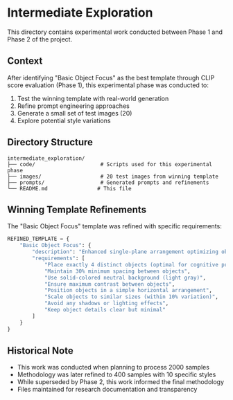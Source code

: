 # Intermediate Exploration

This directory contains experimental work conducted between Phase 1 and Phase 2 of the project.

## Context
After identifying "Basic Object Focus" as the best template through CLIP score evaluation (Phase 1), this experimental phase was conducted to:
1. Test the winning template with real-world generation
2. Refine prompt engineering approaches
3. Generate a small set of test images (20)
4. Explore potential style variations

## Directory Structure
```
intermediate_exploration/
├── code/                     # Scripts used for this experimental phase
├── images/                   # 20 test images from winning template
├── prompts/                  # Generated prompts and refinements
└── README.md                # This file
```

## Winning Template Refinements
The "Basic Object Focus" template was refined with specific requirements:
```python
REFINED_TEMPLATE = {
    "Basic Object Focus": {
        "description": "Enhanced single-plane arrangement optimizing object clarity and cognitive accessibility",
        "requirements": [
            "Place exactly 4 distinct objects (optimal for cognitive processing)",
            "Maintain 30% minimum spacing between objects",
            "Use solid-colored neutral background (light gray)",
            "Ensure maximum contrast between objects",
            "Position objects in a simple horizontal arrangement",
            "Scale objects to similar sizes (within 10% variation)",
            "Avoid any shadows or lighting effects",
            "Keep object details clear but minimal"
        ]
    }
}
```

## Historical Note
- This work was conducted when planning to process 2000 samples
- Methodology was later refined to 400 samples with 10 specific styles
- While superseded by Phase 2, this work informed the final methodology
- Files maintained for research documentation and transparency